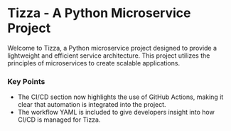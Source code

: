 # Tizza - A Python Microservice Project

Welcome to Tizza, a Python microservice project designed to provide a lightweight and efficient service architecture. This project utilizes the principles of microservices to create scalable applications.

### Key Points
- The CI/CD section now highlights the use of GitHub Actions, making it clear that automation is integrated into the project.
- The workflow YAML is included to give developers insight into how CI/CD is managed for Tizza.
